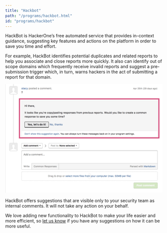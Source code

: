 ```yaml
---
title: "Hackbot"
path: "/programs/hackbot.html"
id: "programs/hackbot"
---
```


HackBot is HackerOne’s free automated service that provides in-context guidance, suggesting key features and actions on the platform in order to save you time and effort.

For example, HackBot identifies potential duplicates and related reports to help you associate and close reports more quickly. It also can identify out of scope domains which frequently receive invalid reports and suggest a pre-submission trigger which, in turn, warns hackers in the act of submitting a report for that domain.

![hackbot](./images/hackbot.png)

HackBot offers suggestions that are visible only to your security team as internal comments. It will not take any action on your behalf.

We love adding new functionality to HackBot to make your life easier and more efficient, so [let us know](https://support.hackerone.com/hc/en-us/requests/new) if you have any suggestions on how it can be more useful.
